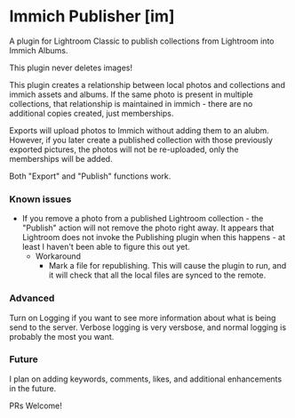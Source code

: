 # Immich Publisher [im]

A plugin for Lightroom Classic to publish collections from Lightroom into Immich Albums.

This plugin never deletes images!

This plugin creates a relationship between local photos and collections and immich assets and albums. If the same photo is present in multiple collections, that relationship is maintained in immich - there are no additional copies created, just memberships.

Exports will upload photos to Immich without adding them to an alubm. However, if you later create a published collection with those previously exported pictures, the photos will not be re-uploaded, only the memberships will be added.

Both "Export" and "Publish" functions work.

### Known issues

-   If you remove a photo from a published Lightroom collection - the "Publish" action will not remove the photo right away. It appears that Lightroom does not invoke the Publishing plugin when this happens - at least I haven't been able to figure this out yet.
    -   Workaround
        -   Mark a file for republishing. This will cause the plugin to run, and it will check that all the local files are synced to the remote.

### Advanced

Turn on Logging if you want to see more information about what is being send to the server. Verbose logging is very versbose, and normal logging is probably the most you want.

### Future

I plan on adding keywords, comments, likes, and additional enhancements in the future.

PRs Welcome!
